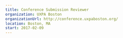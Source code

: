 ```yaml
---
title: Conference Submission Reviewer
organization: UXPA Boston
organizationUrl: http://conference.uxpaboston.org/
location: Boston, MA
start: 2017-02-09
---
```

